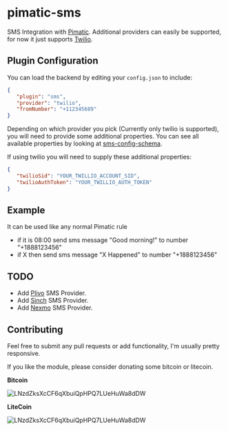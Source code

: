 # pimatic-sms

SMS Integration with [Pimatic](https://pimatic.org). Additional providers can easily be supported, for now it just supports [Twilio](https://www.twilio.com/).


## Plugin Configuration

You can load the backend by editing your `config.json` to include:

```json
{
   "plugin": "sms",
   "provider": "twilio",
   "fromNumber": "+112345689"
}
```

Depending on which provider you pick (Currently only twilio is supported), you will need to provide some additional properties. You can see all available properties by looking at [sms-config-schema](sms-config-schema.coffee).

If using twilio you will need to supply these additional properties:

```json
{
   "twilioSid": "YOUR_TWILLIO_ACCOUNT_SID",
   "twilioAuthToken": "YOUR_TWILLIO_AUTH_TOKEN"
}
```

## Example

It can be used like any normal Pimatic rule

- if it is 08:00 send sms message "Good morning!" to number "+1888123456"
- if X then send sms message "X Happened" to number "+1888123456"

## TODO

- Add [Plivo](https://www.plivo.com) SMS Provider.
- Add [Sinch](https://www.sinch.com) SMS Provider.
- Add [Nexmo](https://www.nexmo.com) SMS Provider.

## Contributing

Feel free to submit any pull requests or add functionality, I'm usually pretty responsive.

If you like the module, please consider donating some bitcoin or litecoin.

**Bitcoin**

![LNzdZksXcCF6qXbuiQpHPQ7LUeHuWa8dDW](http://i.imgur.com/9rsCfv5.png?1)

**LiteCoin**

![LNzdZksXcCF6qXbuiQpHPQ7LUeHuWa8dDW](http://i.imgur.com/yF1RoHp.png?1)
